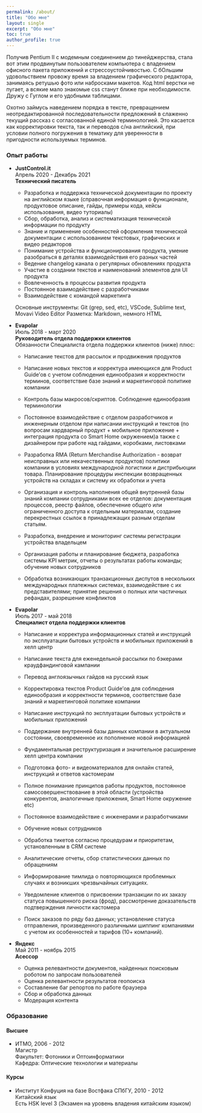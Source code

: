 ```yaml
---
permalink: /about/
title: "Обо мне"
layout: single
excerpt: "Обо мне"
toc: true
author_profile: true
---
```


Получив Pentium II с модемным соединением до тинейджерства, стала вот этим продвинутым пользователем компьютера с владением офисного пакета приложений и стрессоустойчивостью. С бОльшим удовольствием провожу время за владением графического редактора, занимаясь ретушью фото или набросками макетов. Код html верстки не пугает, а всякие мало знакомые css станут ближе при необходимости. Дружу с Гуглом и его удобными таблицами.

Охотно займусь наведением порядка в тексте, превращением неотредактированной последовательности предложений в слаженно текущий рассказ с согласованной единой терминологией. 
Это касается как корректировки текста, так и переводов с/на английский, при условии полного погружения в тематику для уверенности в пригодности используемых терминов.

### Опыт работы

- **JustControl.it**<br>
    Апрель 2020 - Декабрь 2021<br>
    **Технический писатель**<br>
    - Разработка и поддержка технической документации по проекту на английском языке (справочная информация о функционале, продуктовое описание, гайды, примеры кода, кейсы использования, видео туториалы)
    - Сбор, обработка, анализ и систематизация технической информации по продукту
    - Знание и применение особенностей оформления технической документации с использованием текстовых, графических и видео редакторов
    - Понимание устройства и функционирования продукта, умение разобраться в деталях взаимодействия его разных частей
    - Ведение changelog канала о регулярных обновлениях продукта
    - Участие в создании текстов и наименований элементов для UI продукта
    - Вовлеченность в процессы развития продукта
    - Постоянное взаимодействие с разработчиками
    - Взаимодействие с командой маркетинга

    Основные инструменты: Git (grep, sed, etc), VSCode, Sublime text, Movavi Video Editor
    Разметка: Markdown, немного HTML

- **Evapolar**<br>
    Июль 2018 - март 2020<br>
    **Руководитель отдела поддержки клиентов**<br>
    Обязанности Специалиста отдела поддержки клиентов (ниже) плюс:

    - Написание текстов для рассылок и продвижения продуктов
    - Написание новых текстов и корректура имеющихся для Product Guide’ов с учетом соблюдения единообразия и корректности терминов, соответствие базе знаний и маркетинговой политике компании
    - Контроль базы макросов/скриптов. Соблюдение единообразия терминологии

    - Постоянное взаимодействие с отделом разработчиков и инженерным отделом при написании инструкций и текстов (по вопросам хардварный продукт + мобильное приложение + интеграция продукта со Smart Home окружением)а также с дизайнером при работе над гайдами, коробками, листовками

    - Разработка RMA (Return Merchandise Authorization - возврат неисправных или некачественных продуктов) политики компании в условиях международной логистики и дистрибьюции товара. Планирование процедуры инспекции возвращенных устройств на складах и систему их обработки и учета
    - Организация и контроль наполнения общей внутренней базы знаний компании сотрудниками всех ее отделов: документация процессов, реестр файлов, обеспечение общего или ограниченного доступа к отдельным материалам, создание перекрестных ссылок в принадлежащих разным отделам статьям.
    - Разработка, внедрение и мониторинг системы регистрации устройства владельцем

    - Организация работы и планирование бюджета, разработка системы KPI метрик, отчеты о результатах работы команды; обучение новых сотрудников
    - Обработка возникающих транзакционных диспутов в нескольких международных платежных системах, взаимодействие с их представителями; принятие решения о полных или частичных рефандах, разрешение конфликтов


- **Evapolar**<br>
    Июль 2017 - май 2018<br>
    **Специалист отдела поддержки клиентов**<br>
    - Написание и корректура информационных статей и инструкций по эксплуатации бытовых устройств и мобильных приложений в хелп центр
    - Написание текста для еженедельной рассылки по бэкерами краудфандинговой кампании
    - Перевод англоязычных гайдов на русский язык
    - Корректировка текстов Product Guide’ов для соблюдения единообразия и корректности терминов, соответствие базе знаний и маркетинговой политике компании
    - Написание инструкций по эксплуатации бытовых устройств и мобильных приложений
    - Поддержание внутренней базы данных компании в актуальном состоянии, своевременное их пополнение новой информацией
    - Фундаментальная реструктуризация и значительное расширение хелп центра компании

    - Подготовка фото- и видеоматериалов для онлайн статей, инструкций и ответов кастомерам

    - Полное понимание принципов работы продуктов, постоянное самосовершенствование в этой области (устройства конкурентов, аналогичные приложения, Smart Home окружение etc)
    - Постоянное взаимодействие с инженерами и разработчиками
    - Обучение новых сотрудников
    - Обработка тикетов согласно процедурам и приоритетам, установленным в CRM системе
    - Аналитические отчеты, сбор статистических данных по обращениям
    - Информирование тимлида о повторяющихся проблемных случаях и возникших чрезвычайных ситуациях.
    - Уведомление клиентов о присвоении транзакции по их заказу статуса повышенного риска (фрод), рассмотрение доказательств подтверждения личности кастомера
    - Поиск заказов по ряду баз данных; установление статуса отправления, произведенного различными шиппинг компаниями с учетом их особенностей и тарифов (10+ компаний).

- **Яндекс**<br>
Май 2011 - ноябрь 2015<br>
**Асессор**<br>
    - Оценка релевантности документов, найденных поисковым роботом по запросам пользователей
    - Оценка релевантности результатов геопоиска
    - Составление баг репортов по работе браузера
    - Сбор и обработка данных
    - Модерация контента

### Образование

#### Высшее

- ИТМО, 2006 - 2012<br>
    Магистр<br>
    Факультет: Фотоники и Оптоинформатики<br>
    Кафедра: Оптические технологии и материалы

#### Курсы

- Институт Конфуция на базе Востфака СПбГУ, 2010 - 2012<br>
    Китайский язык <br>
    Есть HSK level 3 (Экзамен на уровень владения китайским языком)
